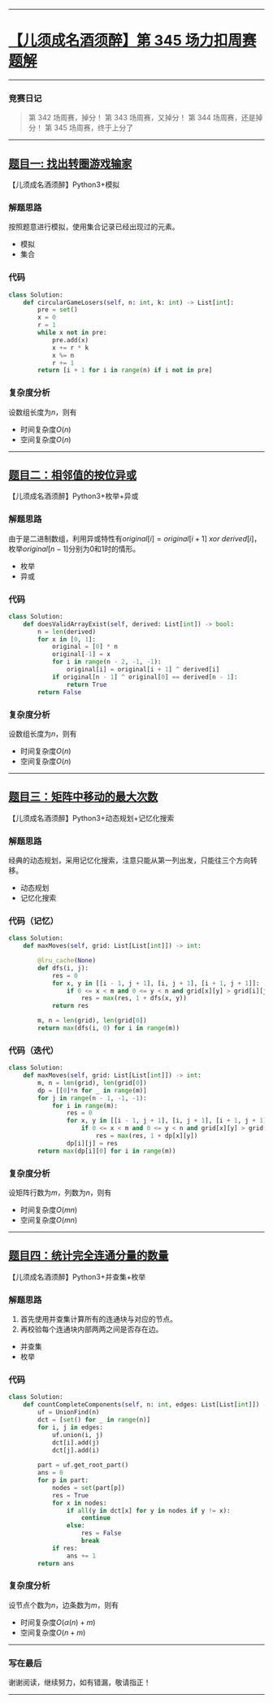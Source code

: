 

***

# [【儿须成名酒须醉】第 345 场力扣周赛题解]

***

### 竞赛日记
> 第 342 场周赛，掉分！
> 第 343 场周赛，又掉分！
> 第 344 场周赛，还是掉分！
> 第 345 场周赛，终于上分了

[【儿须成名酒须醉】第 345 场力扣周赛题解]: https://leetcode.cn/contest/weekly-contest-345/
***    
## [题目一: 找出转圈游戏输家]
[题目一: 找出转圈游戏输家]: https://leetcode.cn/contest/weekly-contest-345/problems/find-the-losers-of-the-circular-game/

【儿须成名酒须醉】Python3+模拟
### 解题思路
按照题意进行模拟，使用集合记录已经出现过的元素。
- 模拟
- 集合

### 代码
```python
class Solution:
    def circularGameLosers(self, n: int, k: int) -> List[int]:
        pre = set()
        x = 0
        r = 1
        while x not in pre:
            pre.add(x)
            x += r * k
            x %= n
            r += 1
        return [i + 1 for i in range(n) if i not in pre]
```
### 复杂度分析
设数组长度为$n$，则有
- 时间复杂度$O(n)$
- 空间复杂度$O(n)$

***

## [题目二：相邻值的按位异或]

[题目二：相邻值的按位异或]: https://leetcode.cn/contest/weekly-contest-345/problems/neighboring-bitwise-xor/

【儿须成名酒须醉】Python3+枚举+异或
### 解题思路
由于是二进制数组，利用异或特性有$original[i] = original[i + 1]\ xor\  derived[i]$，枚举$original[n-1]$分别为0和1时的情形。
- 枚举
- 异或
### 代码
```python
class Solution:
    def doesValidArrayExist(self, derived: List[int]) -> bool:
        n = len(derived)
        for x in [0, 1]:
            original = [0] * n
            original[-1] = x
            for i in range(n - 2, -1, -1):
                original[i] = original[i + 1] ^ derived[i]
            if original[n - 1] ^ original[0] == derived[n - 1]:
                return True
        return False
```
### 复杂度分析
设数组长度为$n$，则有
- 时间复杂度$O(n)$
- 空间复杂度$O(n)$


***
## [题目三：矩阵中移动的最大次数]

[题目三：矩阵中移动的最大次数]: https://leetcode.cn/contest/weekly-contest-345/problems/maximum-number-of-moves-in-a-grid/
【儿须成名酒须醉】Python3+动态规划+记忆化搜索
### 解题思路
经典的动态规划，采用记忆化搜索，注意只能从第一列出发，只能往三个方向转移。
- 动态规划
- 记忆化搜索

### 代码（记忆）
```python
class Solution:
    def maxMoves(self, grid: List[List[int]]) -> int:

        @lru_cache(None)
        def dfs(i, j):
            res = 0
            for x, y in [[i - 1, j + 1], [i, j + 1], [i + 1, j + 1]]:
                if 0 <= x < m and 0 <= y < n and grid[x][y] > grid[i][j]:
                    res = max(res, 1 + dfs(x, y))
            return res

        m, n = len(grid), len(grid[0])
        return max(dfs(i, 0) for i in range(m))
```

### 代码（迭代）

```python
class Solution:
    def maxMoves(self, grid: List[List[int]]) -> int:
        m, n = len(grid), len(grid[0])
        dp = [[0]*n for _ in range(m)]
        for j in range(n - 1, -1, -1):
            for i in range(m):
                res = 0
                for x, y in [[i - 1, j + 1], [i, j + 1], [i + 1, j + 1]]:
                    if 0 <= x < m and 0 <= y < n and grid[x][y] > grid[i][j]:
                        res = max(res, 1 + dp[x][y])
                dp[i][j] = res
        return max(dp[i][0] for i in range(m))
```

### 复杂度分析
设矩阵行数为$m$，列数为$n$，则有
- 时间复杂度$O(mn)$
- 空间复杂度$O(mn)$

***
## [题目四：统计完全连通分量的数量]

[题目四：统计完全连通分量的数量]: https://leetcode.cn/contest/weekly-contest-345/problems/count-the-number-of-complete-components/
【儿须成名酒须醉】Python3+并查集+枚举
### 解题思路
1. 首先使用并查集计算所有的连通块与对应的节点。
2. 再校验每个连通块内部两两之间是否存在边。
- 并查集
- 枚举

### 代码
```python
class Solution:
    def countCompleteComponents(self, n: int, edges: List[List[int]]) -> int:
        uf = UnionFind(n)
        dct = [set() for _ in range(n)]
        for i, j in edges:
            uf.union(i, j)
            dct[i].add(j)
            dct[j].add(i)
            
        part = uf.get_root_part()
        ans = 0
        for p in part:
            nodes = set(part[p])
            res = True
            for x in nodes:
                if all(y in dct[x] for y in nodes if y != x):
                    continue
                else:
                    res = False
                    break
            if res:
                ans += 1
        return ans
```


### 复杂度分析
设节点个数为$n$，边条数为$m$，则有
- 时间复杂度$O(\alpha(n)+m)$
- 空间复杂度$O(n+m)$
***

### 写在最后
谢谢阅读，继续努力，如有错漏，敬请指正！
***
